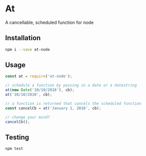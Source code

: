 # At
A cancellable, scheduled function for node

## Installation
```bash
npm i --save at-node
```

## Usage
```javascript
const at = require('at-node');

// schedule a function by passing in a date or a datestring
at(new Date('10/10/2018'), cb);
at('10/10/2018', cb);

// a function is returned that cancels the scheduled function
const cancelCb = at('January 1, 2018', cb);

// change your mind?
cancelCb();
```

## Testing
```bash
npm test
```
